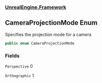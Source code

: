 ### [UnrealEngine.Framework](./UnrealEngine-Framework.md 'UnrealEngine.Framework')
## CameraProjectionMode Enum
Specifies the projection mode for a camera  
```csharp
public enum CameraProjectionMode
```
### Fields
<a name='UnrealEngine-Framework-CameraProjectionMode-Perspective'></a>
`Perspective` 0  
  
  
<a name='UnrealEngine-Framework-CameraProjectionMode-Orthographic'></a>
`Orthographic` 1  
  
  
